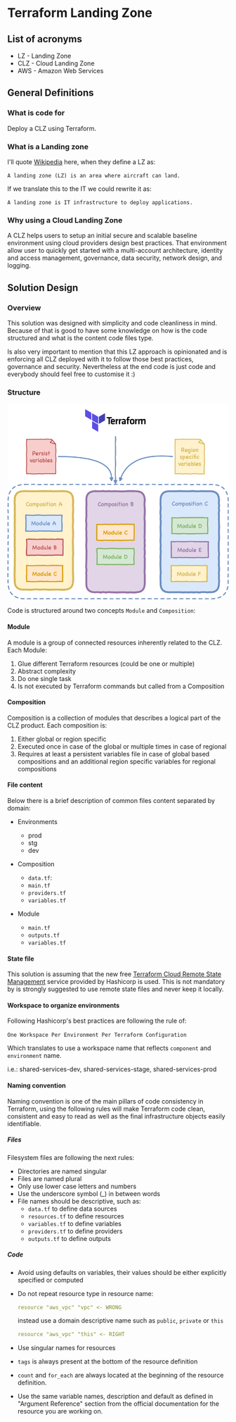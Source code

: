 # Terraform Landing Zone

## List of acronyms

* LZ - Landing Zone
* CLZ - Cloud Landing Zone
* AWS - Amazon Web Services

## General Definitions

### What is code for

Deploy a CLZ using Terraform.

### What is a Landing zone

I'll quote [Wikipedia](https://en.wikipedia.org/wiki/Landing_zone) here, when they define a LZ as:

```text
A landing zone (LZ) is an area where aircraft can land.
```

If we translate this to the IT we could rewrite it as:

```text
A landing zone is IT infrastructure to deploy applications.
```

### Why using a Cloud Landing Zone

A CLZ helps users to setup an initial secure and scalable baseline environment using cloud providers design best practices. That environment allow user to quickly get started with a multi-account architecture, identity and access management, governance, data security, network design, and logging.

## Solution Design

### Overview

This solution was designed with simplicity and code cleanliness in mind. Because of that is good to have some knowledge on how is the code structured and what is the content code files type.

Is also very important to mention that this LZ approach is opinionated and is enforcing all CLZ deployed with it to follow those best practices, governance and security. Nevertheless at the end code is just code and everybody should feel free to customise it :)

### Structure

![Code structure](images/clz.png)

Code is structured around two concepts `Module` and `Composition`:

#### Module

A module is a group of connected resources inherently related to the CLZ. Each Module:

1. Glue different Terraform resources (could be one or multiple)
2. Abstract complexity
3. Do one single task
4. Is not executed by Terraform commands but called from a Composition

#### Composition

Composition is a collection of modules that describes a logical part of the CLZ product. Each composition is:

1. Either global or region specific
2. Executed once in case of the global or multiple times in case of regional
3. Requires at least a persistent variables file in case of global based compositions and an additional region specific variables for regional compositions

#### File content

Below there is a brief description of common files content separated by domain:

* Environments
  * prod
  * stg
  * dev

* Composition
  * `data.tf`:
  * `main.tf`
  * `providers.tf`
  * `variables.tf`

* Module
  * `main.tf`
  * `outputs.tf`
  * `variables.tf`

#### State file

This solution is assuming that the new free [Terraform Cloud Remote State Management](https://www.terraform.io/docs/enterprise/free/) service provided by Hashicorp is used. This is not mandatory by is strongly suggested to use remote state files and never keep it locally.

#### Workspace to organize environments

Following Hashicorp's best practices are following the rule of:

`One Workspace Per Environment Per Terraform Configuration`

Which translates to use a workspace name that reflects `component` and `environment` name.

i.e.: shared-services-dev, shared-services-stage, shared-services-prod

#### Naming convention

Naming convention is one of the main pillars of code consistency in Terraform, using the following rules will make Terraform code clean, consistent and easy to read as well as the final infrastructure objects easily identifiable.

##### Files

Filesystem files are following the next rules:

* Directories are named singular
* Files are named plural
* Only use lower case letters and numbers
* Use the underscore symbol (_) in between words
* File names should be descriptive, such as:
  * `data.tf` to define data sources
  * `resources.tf` to define resources
  * `variables.tf` to define variables
  * `providers.tf` to define providers
  * `outputs.tf` to define outputs

##### Code

* Avoid using defaults on variables, their values should be either explicitly specified or computed
* Do not repeat resource type in resource name:

  ```yaml
  resource "aws_vpc" "vpc" <- WRONG
  ```

  instead use a domain descriptive name such as `public`, `private` or `this`

  ```yaml
  resource "aws_vpc" "this" <- RIGHT
  ```

* Use singular names for resources
* `tags` is always present at the bottom of the resource definition
* `count` and `for_each` are always located at the beginning of the resource definition.
* Use the same variable names, description and default as defined in "Argument Reference" section from the official documentation for the resource you are working on.
